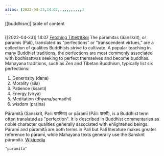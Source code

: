 ```yaml
---
alias: [2022-04-23,14:07,,,,,,,,,,,]
---
```

[[buddhism]]
table of content
```toc
```

[[2022-04-23]] 14:07 [Fetching Title#88qi](https://tricycle.org/beginners/buddhism/paramita/)
The paramitas (Sanskrit), or paramis (Pali), translated as “perfections” or “transcendent virtues,” are a collection of qualities Buddhists strive to cultivate. A popular teaching in many Buddhist traditions, the perfections are most commonly associated with bodhisattvas seeking to perfect themselves and become buddhas. 
Mahayana traditions, such as Zen and Tibetan Buddhism, typically list six perfections:
1. Generosity (dana)
2. Morality (sila)
3. Patience (ksanti)
4. Energy (virya)
5. Meditation (dhyana/samadhi)
6. wisdom (prajna)

Pāramitā (Sanskrit, Pali: पारमिता) or pāramī (Pāli: पारमी), is a Buddhist term often translated as "perfection". It is described in Buddhist commentaries as noble character qualities generally associated with enlightened beings. Pāramī and pāramitā are both terms in Pali but Pali literature makes greater reference to pāramī, while Mahayana texts generally use the Sanskrit pāramitā.
[Wikipedia](https://en.wikipedia.org/wiki/P%C4%81ramit%C4%81)
```query
"paramita"
```